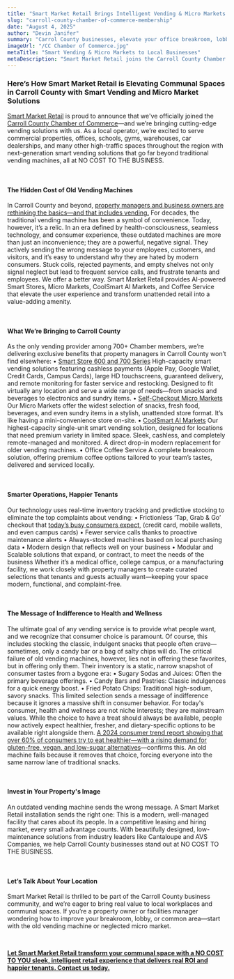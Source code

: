 ```yaml
---
title: "Smart Market Retail Brings Intelligent Vending & Micro Markets to Local Businesses"
slug: "carroll-county-chamber-of-commerce-membership"
date: "August 4, 2025" 
author: "Devin Janifer"
summary: "Carrol County businesses, elevate your office breakroom, lobby, or communal space into a modern, convenient, and inviting space that your employees and guests will love. Learn how we replace outdated, frustrating vending machines with modern Smart Vending and Micro Market unattended retail solutions that are reliable and provide access to healthy options your employees and guests deserve."
imageUrl: "/CC Chamber of Commerce.jpg"
metaTitle: "Smart Vending & Micro Markets to Local Businesses"
metaDescription: "Smart Market Retail joins the Carroll County Chamber of Commerce, bringing AI-powered Smart Vending, Micro Markets, and Coffee Service solutions that enhance property value and tenant satisfaction."
---
```

### <span class="text-mint">Here’s How Smart Market Retail is Elevating Communal Spaces in Carroll County with</span> <span class="text-coral">Smart Vending and Micro Market Solutions</span>
[Smart Market Retail](https://smartmarketretail.com) is proud to announce that we've officially joined the [Carroll County Chamber of Commerce](https://members.carrollcountychamber.org/memberdirectory/Details/smart-market-retail-4244419)—and we’re bringing cutting-edge vending solutions with us. As a local operator, we’re excited to serve commercial properties, offices, schools, gyms, warehouses, car dealerships, and many other high-traffic spaces throughout the region with next-generation smart vending solutions that go far beyond traditional vending machines, all at NO COST TO THE BUSINESS. 

&nbsp;                                                                                                                                                                                                                                                                                                                                                                                                                                        

#### <span class="text-mint">The Hidden Cost of</span> <span class="text-coral">Old Vending Machines</span>
In Carroll County and beyond, [property managers and business owners are rethinking the basics—and that includes vending.](https://blog.naiop.org/2023/10/the-evolution-of-amenities-in-the-office-and-industrial-markets/) For decades, the traditional vending machine has been a symbol of convenience. Today, however, it’s a relic. In an era defined by health-consciousness, seamless technology, and consumer experience, these outdated machines are more than just an inconvenience; they are a powerful, negative signal. They actively sending the wrong message to your employees, customers, and visitors, and it’s easy to understand why they are hated by modern consumers. Stuck coils, rejected payments, and empty shelves not only signal neglect but lead to frequent service calls, and frustrate tenants and employees. We offer a better way.
Smart Market Retail provides AI-powered Smart Stores, Micro Markets, CoolSmart AI Markets, and Coffee Service that elevate the user experience and transform unattended retail into a value-adding amenity.

&nbsp;                                                                                                                                                                                                                                                                                                                                                                                                                                        

#### <span class="text-mint">What We’re Bringing to</span> <span class="text-coral">Carroll County</span>
As the only vending provider among 700+ Chamber members, we’re delivering exclusive benefits that property managers in Carroll County won’t find elsewhere:
•	[Smart Store 600 and 700 Series](https://smartmarketretail.com/solutions/smart-stores)
High-capacity smart vending solutions featuring cashless payments (Apple Pay, Google Wallet, Credit Cards, Campus Cards), large HD touchscreens, guaranteed delivery, and remote monitoring for faster service and restocking. Designed to fit virtually any location and serve a wide range of needs—from snacks and beverages to electronics and sundry items.
•	[Self-Checkout Micro Markets](https://smartmarketretail.com/solutions/micro-markets)
Our Micro Markets offer the widest selection of snacks, fresh food, beverages, and even sundry items in a stylish, unattended store format. It’s like having a mini-convenience store on-site.
•	[CoolSmart AI Markets](https://smartmarketretail.com/solutions/smart-coolers)
Our highest-capacity single-unit smart vending solution, designed for locations that need premium variety in limited space. Sleek, cashless, and completely remote-managed and monitored. A direct drop-in modern replacement for older vending machines.
•	Office Coffee Service
A complete breakroom solution, offering premium coffee options tailored to your team’s tastes, delivered and serviced locally.

&nbsp;                                                                                                                                                                                                                                                                                                                                                                                                                                        

#### <span class="text-mint">Smarter Operations,</span> <span class="text-coral">Happier Tenants</span>
Our technology uses real-time inventory tracking and predictive stocking to eliminate the top complaints about vending:
•	Frictionless ‘Tap, Grab & Go’ checkout that [today’s busy consumers expect,](https://www.atlantafed.org/blogs/take-on-payments/2024/06/03/mobile-pay-juggernaut-rolls-on) (credit card, mobile wallets, and even campus cards)
•	Fewer service calls thanks to proactive maintenance alerts
•	Always-stocked machines based on local purchasing data
•	Modern design that reflects well on your business
•	Modular and Scalable solutions that expand, or contract, to meet the needs of the business
Whether it’s a medical office, college campus, or a manufacturing facility, we work closely with property managers to create curated selections that tenants and guests actually want—keeping your space modern, functional, and complaint-free.

&nbsp;                                                                                                                                                                                                                                                                                                                                                                                                                                        

#### <span class="text-mint">The Message of Indifference to</span> <span class="text-coral">Health and Wellness</span>
The ultimate goal of any vending service is to provide what people want, and we recognize that consumer choice is paramount. Of course, this includes stocking the classic, indulgent snacks that people often crave—sometimes, only a candy bar or a bag of salty chips will do.
The critical failure of old vending machines, however, lies not in offering these favorites, but in offering only them. Their inventory is a static, narrow snapshot of consumer tastes from a bygone era:
•	Sugary Sodas and Juices: Often the primary beverage offerings.
•	Candy Bars and Pastries: Classic indulgences for a quick energy boost.
•	Fried Potato Chips: Traditional high-sodium, savory snacks.
This limited selection sends a message of indifference because it ignores a massive shift in consumer behavior. For today's consumer, health and wellness are not niche interests; they are mainstream values. While the choice to have a treat should always be available, people now actively expect healthier, fresher, and dietary-specific options to be available right alongside them. [A 2024 consumer trend report showing that over 60% of consumers try to eat healthier—with a rising demand for gluten-free, vegan, and low-sugar alternatives](https://ific.org/wp-content/uploads/2025/07/2024-IFIC-Food-Health-Survey.pdf)—confirms this. An old machine fails because it removes that choice, forcing everyone into the same narrow lane of traditional snacks.

&nbsp;                                                                                                                                                                                                                                                                                                                                                                                                                                        

#### <span class="text-mint">Invest in Your</span> <span class="text-coral">Property's Image</span>
An outdated vending machine sends the wrong message. A Smart Market Retail installation sends the right one: This is a modern, well-managed facility that cares about its people. In a competitive leasing and hiring market, every small advantage counts.
With beautifully designed, low-maintenance solutions from industry leaders like Cantaloupe and AVS Companies, we help Carroll County businesses stand out at NO COST TO THE BUSINESS.

&nbsp;                                                                                                                                                                                                                                                                                                                                                                                                                                        

#### <span class="text-mint">Let’s Talk About</span> <span class="text-coral">Your Location</span>
Smart Market Retail is thrilled to be part of the Carroll County business community, and we’re eager to bring real value to local workplaces and communal spaces. If you’re a property owner or facilities manager wondering how to improve your breakroom, lobby, or common area—start with the old vending machine or neglected micro market.

&nbsp;                                                                                                                                                                                                                                                                                                                                                                                                                                        

[**Let Smart Market Retail transform your communal space with a NO COST TO YOU sleek, intelligent retail experience that delivers real ROI and happier tenants. Contact us today.**](https://smartmarketretail.com/contact)
